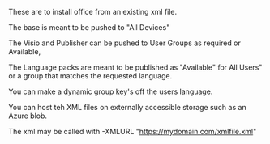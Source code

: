 These are to install office from an existing xml file.

The base is meant to be pushed to "All Devices"

The Visio and Publisher can be pushed to User Groups as required or Available,

The Language packs are meant to be published as "Available" for All Users" or a group that matches the requested language.

You can make a dynamic group key's off the users language.


You can host teh XML files on externally accessible storage such as an Azure blob. 

The xml may be called with -XMLURL "https://mydomain.com/xmlfile.xml"
